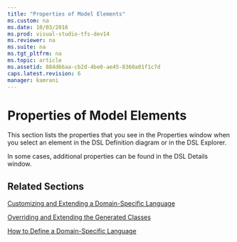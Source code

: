 ```yaml
---
title: "Properties of Model Elements"
ms.custom: na
ms.date: 10/03/2016
ms.prod: visual-studio-tfs-dev14
ms.reviewer: na
ms.suite: na
ms.tgt_pltfrm: na
ms.topic: article
ms.assetid: 884d66aa-cb2d-4be0-ae45-8360a01f1c7d
caps.latest.revision: 6
manager: kamrani
---
```

# Properties of Model Elements
This section lists the properties that you see in the Properties window when you select an element in the DSL Definition diagram or in the DSL Explorer.  
  
 In some cases, additional properties can be found in the DSL Details window.  
  
## Related Sections  
 [Customizing and Extending a Domain-Specific Language](../VS_IDE/Customizing-and-Extending-a-Domain-Specific-Language.md)  
  
 [Overriding and Extending the Generated Classes](../VS_IDE/Overriding-and-Extending-the-Generated-Classes.md)  
  
 [How to Define a Domain-Specific Language](../VS_IDE/How-to-Define-a-Domain-Specific-Language.md)